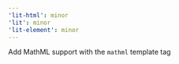 ```yaml
---
'lit-html': minor
'lit': minor
'lit-element': minor
---
```


Add MathML support with the `mathml` template tag

